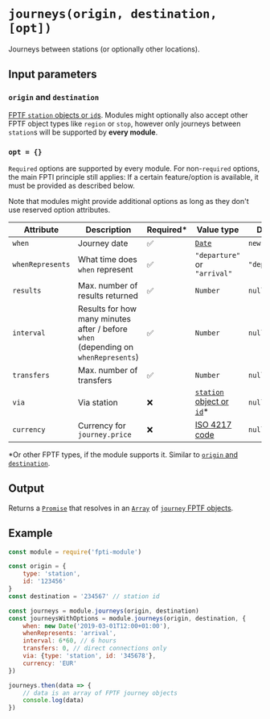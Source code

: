 # `journeys(origin, destination, [opt])`

Journeys between stations (or optionally other locations).

## Input parameters

### `origin` and `destination`

[FPTF `station` objects or `id`s](https://github.com/public-transport/friendly-public-transport-format/blob/master/spec/readme.md#station). Modules might optionally also accept other FPTF object types like `region` or `stop`, however only journeys between `station`s will be supported by **every module**.

### `opt = {}`

`Required` options are supported by every module. For non-`required` options, the main FPTI principle still applies: If a certain feature/option is available, it must be provided as described below.

Note that modules might provide additional options as long as they don't use reserved option attributes.

Attribute | Description | Required\* | Value type | Default
----------|-------------|------------|------------|--------
`when` | Journey date | ✅ | [`Date`](https://developer.mozilla.org/en-US/docs/Web/JavaScript/Reference/Global_Objects/date) | `new Date()`
`whenRepresents` | What time does `when` represent | ✅ | `"departure"` or `"arrival"` | `"departure"`
`results` | Max. number of results returned | ✅ | `Number` | `null`
`interval` | Results for how many minutes after / before `when` (depending on `whenRepresents`) | ✅ | `Number` | `null`
`transfers` | Max. number of transfers | ✅ | `Number` | `null`
`via` | Via station | ❌ | [`station` object or `id`](https://github.com/public-transport/friendly-public-transport-format/blob/master/spec/readme.md#station)\* | `null`
`currency` | Currency for `journey.price` | ❌ | [ISO 4217 code](https://en.wikipedia.org/wiki/ISO_4217#Active_codes) | `null`

\*Or other FPTF types, if the module supports it. Similar to [`origin` and `destination`](#origin-and-destination).

## Output

Returns a [`Promise`](https://developer.mozilla.org/en-US/docs/Web/JavaScript/Reference/Global_Objects/promise) that resolves in an [`Array`](https://developer.mozilla.org/en-US/docs/Web/JavaScript/Reference/Global_Objects/array) of [`journey` FPTF objects](https://github.com/public-transport/friendly-public-transport-format/blob/master/spec/readme.md#journey).

## Example

```js
const module = require('fpti-module')

const origin = {
    type: 'station',
    id: '123456'
}
const destination = '234567' // station id

const journeys = module.journeys(origin, destination)
const journeysWithOptions = module.journeys(origin, destination, {
    when: new Date('2019-03-01T12:00+01:00'),
    whenRepresents: 'arrival',
    interval: 6*60, // 6 hours
    transfers: 0, // direct connections only
    via: {type: 'station', id: '345678'},
    currency: 'EUR'
})

journeys.then(data => {
    // data is an array of FPTF journey objects
    console.log(data)
})
```

